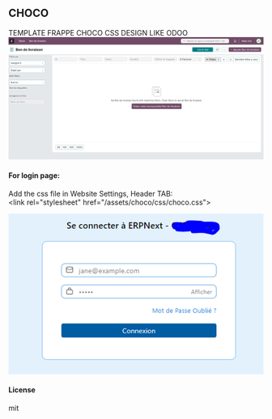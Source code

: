 ## CHOCO

TEMPLATE FRAPPE CHOCO
CSS DESIGN LIKE ODOO
<img src="choco.PNG">

#### For login page:
<p>
Add the css file in Website Settings, Header TAB:<br>
&lt;link rel="stylesheet" href="/assets/choco/css/choco.css"&gt;
</p>
<img src="login.PNG">

#### License

mit
